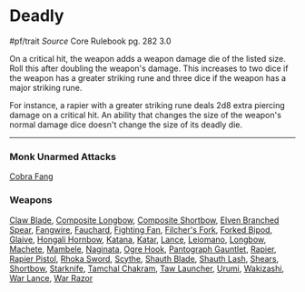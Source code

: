 # Deadly
#pf/trait 
*Source* Core Rulebook pg. 282 3.0

On a critical hit, the weapon adds a weapon damage die of the listed size. Roll this after doubling the weapon's damage. This increases to two dice if the weapon has a greater striking rune and three dice if the weapon has a major striking rune.

For instance, a rapier with a greater striking rune deals 2d8 extra piercing damage on a critical hit. An ability that changes the size of the weapon's normal damage dice doesn't change the size of its deadly die.

---

### Monk Unarmed Attacks
[Cobra Fang](Cobra%20Fang)

### Weapons
[Claw Blade](Claw%20Blade), [Composite Longbow](Composite%20Longbow), [Composite Shortbow](Composite%20Shortbow), [Elven Branched Spear](Elven%20Branched%20Spear), [Fangwire](Fangwire), [Fauchard](Fauchard), [Fighting Fan](Fighting%20Fan), [Filcher's Fork](Filcher's%20Fork), [Forked Bipod](Forked%20Bipod), [Glaive](Glaive), [Hongali Hornbow](Hongali%20Hornbow), [Katana](Katana), [Katar](Katar), [Lance](Lance), [Leiomano](Leiomano), [Longbow](Longbow), [Machete](Machete), [Mambele](Mambele), [Naginata](Naginata), [Ogre Hook](Ogre%20Hook), [Pantograph Gauntlet](Pantograph%20Gauntlet), [Rapier](Rapier), [Rapier Pistol](Rapier%20Pistol), [Rhoka Sword](Rhoka%20Sword), [Scythe](Scythe), [Shauth Blade](Shauth%20Blade), [Shauth Lash](Shauth%20Lash), [Shears](Shears), [Shortbow](Shortbow), [Starknife](Starknife), [Tamchal Chakram](Tamchal%20Chakram), [Taw Launcher](Taw%20Launcher), [Urumi](Urumi), [Wakizashi](Wakizashi), [War Lance](War%20Lance), [War Razor](War%20Razor)
